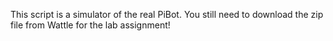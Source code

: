 This script is a simulator of the real PiBot. You still need to download the zip file from Wattle for the lab assignment!